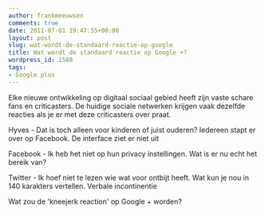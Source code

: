 ```yaml
---
author: frankmeeuwsen
comments: true
date: 2011-07-01 19:47:55+00:00
layout: post
slug: wat-wordt-de-standaard-reactie-op-google
title: Wat wordt de standaard reactie op Google +?
wordpress_id: 1588
tags:
- Google plus
---
```


Elke nieuwe ontwikkeling op digitaal sociaal gebied heeft zijn vaste schare fans en criticasters. De huidige sociale netwerken krijgen vaak dezelfde reacties als je er met deze criticasters over praat.




Hyves - Dat is toch alleen voor kinderen of juist ouderen? Iedereen stapt er over op Facebook. De interface ziet er niet uit  

Facebook - Ik heb het niet op hun privacy instellingen. Wat is er nu echt het bereik van?   

Twitter - Ik hoef niet te lezen wie wat voor ontbijt heeft. Wat kun je nou in 140 karakters vertellen. Verbale incontinentie




Wat zou de 'kneejerk reaction' op Google + worden?
